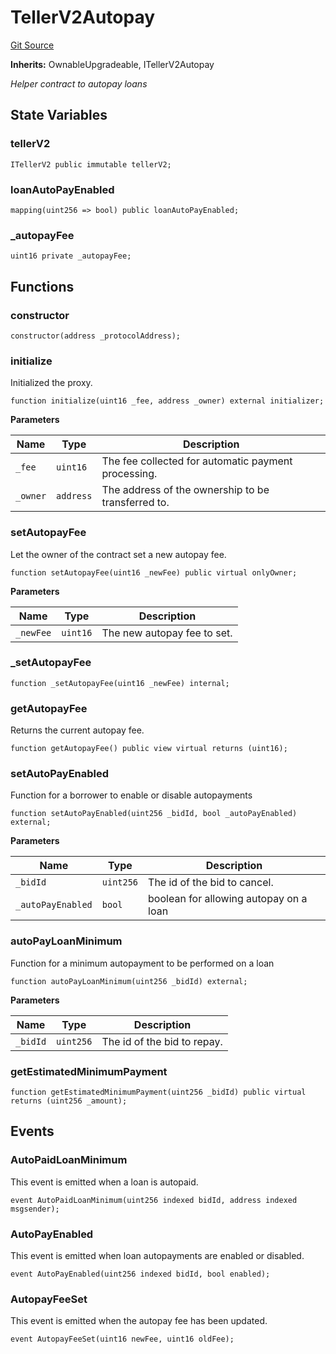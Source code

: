 # TellerV2Autopay
[Git Source](https://github.com/teller-protocol/teller-protocol-v2/blob/f4bf5a00ae7113b0344876c13db9b3dd705154f6/contracts/TellerV2Autopay.sol)

**Inherits:**
OwnableUpgradeable, ITellerV2Autopay

*Helper contract to autopay loans*


## State Variables
### tellerV2

```solidity
ITellerV2 public immutable tellerV2;
```


### loanAutoPayEnabled

```solidity
mapping(uint256 => bool) public loanAutoPayEnabled;
```


### _autopayFee

```solidity
uint16 private _autopayFee;
```


## Functions
### constructor


```solidity
constructor(address _protocolAddress);
```

### initialize

Initialized the proxy.


```solidity
function initialize(uint16 _fee, address _owner) external initializer;
```
**Parameters**

|Name|Type|Description|
|----|----|-----------|
|`_fee`|`uint16`|The fee collected for automatic payment processing.|
|`_owner`|`address`|The address of the ownership to be transferred to.|


### setAutopayFee

Let the owner of the contract set a new autopay fee.


```solidity
function setAutopayFee(uint16 _newFee) public virtual onlyOwner;
```
**Parameters**

|Name|Type|Description|
|----|----|-----------|
|`_newFee`|`uint16`|The new autopay fee to set.|


### _setAutopayFee


```solidity
function _setAutopayFee(uint16 _newFee) internal;
```

### getAutopayFee

Returns the current autopay fee.


```solidity
function getAutopayFee() public view virtual returns (uint16);
```

### setAutoPayEnabled

Function for a borrower to enable or disable autopayments


```solidity
function setAutoPayEnabled(uint256 _bidId, bool _autoPayEnabled) external;
```
**Parameters**

|Name|Type|Description|
|----|----|-----------|
|`_bidId`|`uint256`|The id of the bid to cancel.|
|`_autoPayEnabled`|`bool`|boolean for allowing autopay on a loan|


### autoPayLoanMinimum

Function for a minimum autopayment to be performed on a loan


```solidity
function autoPayLoanMinimum(uint256 _bidId) external;
```
**Parameters**

|Name|Type|Description|
|----|----|-----------|
|`_bidId`|`uint256`|The id of the bid to repay.|


### getEstimatedMinimumPayment


```solidity
function getEstimatedMinimumPayment(uint256 _bidId) public virtual returns (uint256 _amount);
```

## Events
### AutoPaidLoanMinimum
This event is emitted when a loan is autopaid.


```solidity
event AutoPaidLoanMinimum(uint256 indexed bidId, address indexed msgsender);
```

### AutoPayEnabled
This event is emitted when loan autopayments are enabled or disabled.


```solidity
event AutoPayEnabled(uint256 indexed bidId, bool enabled);
```

### AutopayFeeSet
This event is emitted when the autopay fee has been updated.


```solidity
event AutopayFeeSet(uint16 newFee, uint16 oldFee);
```

